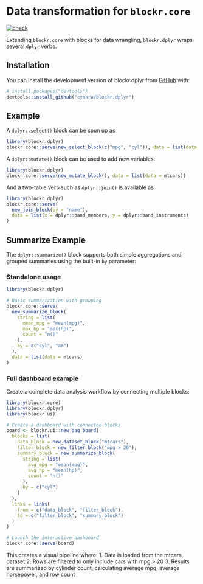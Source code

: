 
<!-- README.md is generated from README.Rmd. Please edit that file -->

# Data transformation for `blockr.core`

<!-- badges: start -->

[![check](https://github.com/cynkra/blockr.dplyr/actions/workflows/check.yaml/badge.svg)](https://github.com/cynkra/blockr.dplyr/actions/workflows/check.yaml)
<!-- badges: end -->

Extending `blockr.core` with blocks for data wrangling, `blockr.dplyr`
wraps several `dplyr` verbs.

## Installation

You can install the development version of blockr.dplyr from
[GitHub](https://github.com/) with:

``` r
# install.packages("devtools")
devtools::install_github("cynkra/blockr.dplyr")
```

## Example

A `dplyr::select()` block can be spun up as

``` r
library(blockr.dplyr)
blockr.core::serve(new_select_block(c("mpg", "cyl")), data = list(data = mtcars))
```

A `dplyr::mutate()` block can be used to add new variables:

``` r
library(blockr.dplyr)
blockr.core::serve(new_mutate_block(), data = list(data = mtcars))
```

And a two-table verb such as `dplyr::join()` is available as

``` r
library(blockr.dplyr)
blockr.core::serve(
  new_join_block(by = "name"),
  data = list(x = dplyr::band_members, y = dplyr::band_instruments)
)
```

## Summarize Example

The `dplyr::summarize()` block supports both simple aggregations and
grouped summaries using the built-in `by` parameter:

### Standalone usage

``` r
library(blockr.dplyr)

# Basic summarization with grouping
blockr.core::serve(
  new_summarize_block(
    string = list(
      mean_mpg = "mean(mpg)",
      max_hp = "max(hp)",
      count = "n()"
    ),
    by = c("cyl", "am")
  ),
  data = list(data = mtcars)
)
```

### Full dashboard example

Create a complete data analysis workflow by connecting multiple blocks:

``` r
library(blockr.core)
library(blockr.dplyr)
library(blockr.ui)

# Create a dashboard with connected blocks
board <- blockr.ui::new_dag_board(
  blocks = list(
    data_block = new_dataset_block("mtcars"),
    filter_block = new_filter_block("mpg > 20"),
    summary_block = new_summarize_block(
      string = list(
        avg_mpg = "mean(mpg)",
        avg_hp = "mean(hp)", 
        count = "n()"
      ),
      by = c("cyl")
    )
  ),
  links = links(
    from = c("data_block", "filter_block"),
    to = c("filter_block", "summary_block")
  )
)

# Launch the interactive dashboard
blockr.core::serve(board)
```

This creates a visual pipeline where: 1. Data is loaded from the mtcars
dataset 2. Rows are filtered to only include cars with mpg \> 20 3.
Results are summarized by cylinder count, calculating average mpg,
average horsepower, and row count
